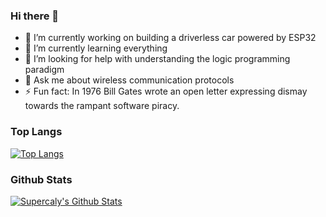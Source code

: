 ### Hi there 👋

<!--
**Riahelm/Riahelm** is a ✨ _special_ ✨ repository because its `README.md` (this file) appears on your GitHub profile.

Here are some ideas to get you started:

-->
- 🔭 I’m currently working on building a driverless car powered by ESP32
- 🌱 I’m currently learning everything
- 🤔 I’m looking for help with understanding the logic programming paradigm 
- 💬 Ask me about wireless communication protocols
- ⚡ Fun fact: In 1976 Bill Gates wrote an open letter expressing dismay towards the rampant software piracy.


### Top Langs

[![Top Langs](https://github-readme-stats.vercel.app/api/top-langs/?username=Riahelm)](https://github.com/Riahelm)

### Github Stats

[![Supercaly's Github Stats](https://github-readme-stats.vercel.app/api?username=Supercaly&count_private=true&theme=default&show_icons=true)](https://github.com/Riahelm)

